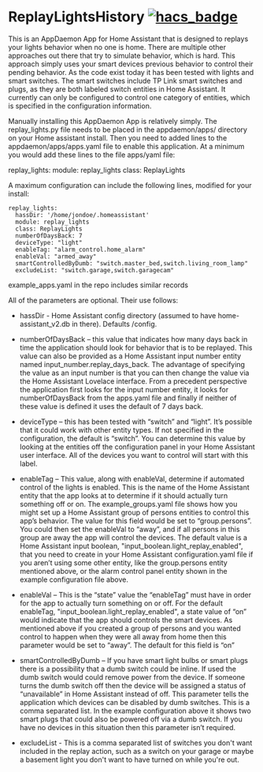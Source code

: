 # ReplayLightsHistory [![hacs_badge](https://img.shields.io/badge/HACS-Default-orange.svg?style=for-the-badge)](https://github.com/custom-components/hacs)
This is an AppDaemon App for Home Assistant that is designed to replays your lights behavior when no one is home.  There are multiple other approaches out there that try to simulate behavior, which is hard.  This approach simply uses your smart devices previous behavior to control their pending behavior. As the code exist today it has been tested with lights and smart switches.  The smart switches include TP Link smart switches and plugs, as they are both labeled switch entities in Home Assistant. It currently can only be configured to control one category of entities, which is specified in the configuration information.

Manually installing this AppDaemon App is relatively simply.  The replay_lights.py file needs to be placed in the appdaemon/apps/ directory on your Home assistant install.  Then you need to added lines to the appdaemon/apps/apps.yaml file to enable this application. At a minimum you would add these lines to the file apps/yaml file:

replay_lights:
  module: replay_lights
  class: ReplayLights

A maximum configuration can include the following lines, modified for your install:
```
replay_lights:
  hassDir: '/home/jondoe/.homeassistant'
  module: replay_lights
  class: ReplayLights
  numberOfDaysBack: 7
  deviceType: "light"
  enableTag: "alarm_control.home_alarm"
  enableVal: "armed_away"
  smartControlledByDumb: "switch.master_bed,switch.living_room_lamp"
  excludeList: "switch.garage,switch.garagecam"
```

example_apps.yaml in the repo includes similar records

All of the parameters are optional.  Their use follows:

* hassDir - Home Assistant config directory (assumed to have home-assistant_v2.db in there). Defaults /config.

* numberOfDaysBack – this value that indicates how many days back in time the application should look for behavior that is to be replayed. This value can also be provided as a Home Assistant input number entity named input_number.replay_days_back.  The advantage of specifying the value as an input number is that you can then change the value via the Home Assistant Lovelace interface.  From a precedent perspective the application first looks for the input number entity, it looks for numberOfDaysBack from the apps.yaml file and finally if neither of these value is defined it uses the default of 7 days back.

* deviceType – this has been tested with “switch” and “light”. It’s possible that it could work with other entity types.  If not specified in the configuration, the default is “switch”.  You can determine this value by looking at the entities off the configuration panel in your Home Assistant user interface.  All of the devices you want to control will start with this label.  

* enableTag – This value, along with enableVal, determine if automated control of the lights is enabled.  This is the name of the Home Assistant entity that the app looks at to determine if it should actually turn something off or on. The example_groups.yaml file shows how you might set up a Home Assistant group of persons entities to control this app’s behavior. The value for this field would be set to “group.persons”. You could then set the enableVal to “away”, and if all persons in this group are away the app will control the devices.  The default value is a Home Assistant input boolean, "input_boolean.light_replay_enabled", that you need to create in your Home Assistant configuration.yaml file if you aren’t using some other entity, like the group.persons entity mentioned above, or the alarm control panel entity shown in the example configuration file above. 

* enableVal – This is the “state” value the “enableTag” must have in order for the app to actually turn something on or off. For the default enableTag, "input_boolean.light_replay_enabled", a state value of “on” would indicate that the app should controls the smart devices. As mentioned above if you created a group of persons and you wanted control to happen when they were all away from home then this parameter would be set to “away”.  The default for this field is “on”

* smartControlledByDumb – If you have smart light bulbs or smart plugs there is a possibility that a dumb switch could be inline.  If used the dumb switch would could remove power from the device.  If someone turns the dumb switch off then the device will be assigned a status of “unavailable” in Home Assistant instead of off.  This parameter tells the application which devices can be disabled by dumb switches.  This is a comma separated list.  In the example configuration above it shows two smart plugs that could also be powered off via a dumb switch.  If you have no devices in this situation then this parameter isn’t required.

* excludeList - This is a comma separated list of switches you don't want included in the replay action, such as a switch on your garage or maybe a basement light you don't want to have turned on while you're out.
